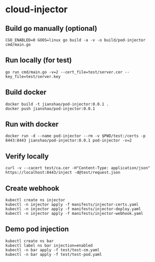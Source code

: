 # cloud-injector

## Build go manually (optional)
~~~ shell
CGO_ENABLED=0 GOOS=linux go build -a -v -o build/pod-injector cmd/main.go
~~~

## Run locally (for test)
~~~ shell
go run cmd/main.go -v=2 --cert_file=test/server.cer --key_file=test/server.key
~~~

## Build docker
~~~ shell
docker build -t jianshao/pod-injector:0.0.1 .
docker push jianshao/pod-injector:0.0.1
~~~

## Run with docker
~~~ shell
docker run -d --name pod-injector --rm -v $PWD/test:/certs -p 8443:8443 jianshao/pod-injector:0.0.1 pod-injector -v=2
~~~

## Verify locally
~~~ shell
curl -v --cacert test/ca.cer -H"Content-Type: application/json" https://localhost:8443/inject -d@test/request.json
~~~

## Create webhook
~~~ shell
kubectl create ns injector
kubectl -n injector apply -f manifests/injector-certs.yaml
kubectl -n injector apply -f manifests/injector-deploy.yaml
kubectl -n injector apply -f manifests/injector-webhook.yaml
~~~

## Demo pod injection
~~~ shell
kubectl create ns bar
kubectl label ns bar injection=enabled
kubectl -n bar apply -f test/test-cm.yaml
kubectl -n bar apply -f test/test-pod.yaml
~~~
